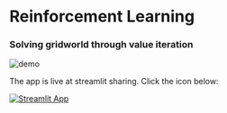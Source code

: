 # Reinforcement Learning
### Solving gridworld through value iteration

![demo](image/demo.gif)


The app is live at streamlit sharing. Click the icon below:

[![Streamlit App](https://static.streamlit.io/badges/streamlit_badge_black_white.svg)](https://share.streamlit.io/qbiwan/gridworld_streamlit/app.py)

